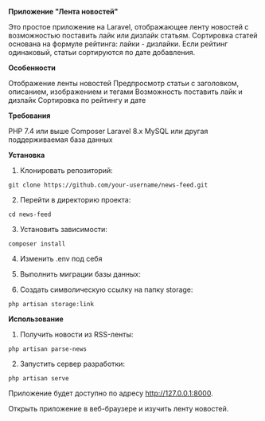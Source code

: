 **Приложение "Лента новостей"**

Это простое приложение на Laravel, отображающее ленту новостей с возможностью поставить лайк или дизлайк статьям. Сортировка статей основана на формуле рейтинга: лайки - дизлайки. Если рейтинг одинаковый, статьи сортируются по дате добавления.

**Особенности**

Отображение ленты новостей
Предпросмотр статьи с заголовком, описанием, изображением и тегами
Возможность поставить лайк и дизлайк
Сортировка по рейтингу и дате

**Требования**

PHP 7.4 или выше
Composer
Laravel 8.x
MySQL или другая поддерживаемая база данных

**Установка**

1) Клонировать репозиторий:

```
git clone https://github.com/your-username/news-feed.git
```

2) Перейти в директорию проекта:
```
cd news-feed
```

3) Установить зависимости:
```
composer install
```

4) Изменить .env под себя

5) Выполнить миграции базы данных:

6) Создать символическую ссылку на папку storage:

```
php artisan storage:link
```

**Использование**

1) Получить новости из RSS-ленты:
```
php artisan parse-news
```
2) Запустить сервер разработки:

```
php artisan serve
```
Приложение будет доступно по адресу http://127.0.0.1:8000.

Открыть приложение в веб-браузере и изучить ленту новостей.

